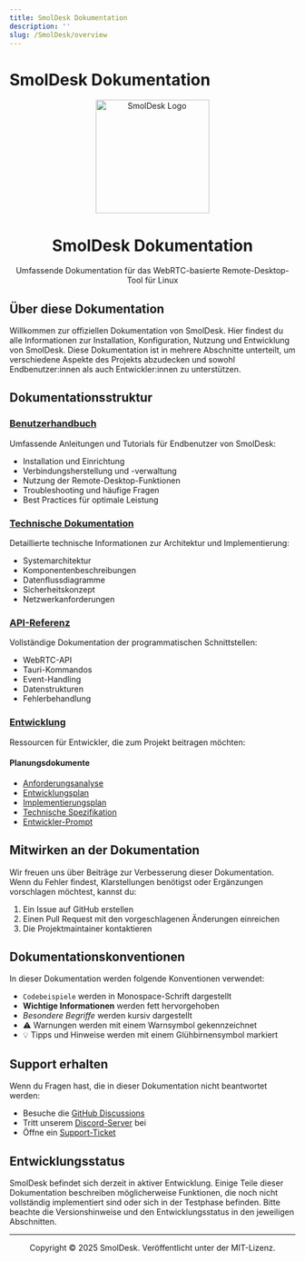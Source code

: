 ```yaml
---
title: SmolDesk Dokumentation
description: ''
slug: /SmolDesk/overview
---
```

# SmolDesk Dokumentation

<div align="center">
  <img src="./static/img/logo.png" alt="SmolDesk Logo" width="200" />
  <h1>SmolDesk Dokumentation</h1>
  <p>Umfassende Dokumentation für das WebRTC-basierte Remote-Desktop-Tool für Linux</p>
</div>

## Über diese Dokumentation

Willkommen zur offiziellen Dokumentation von SmolDesk. Hier findest du alle Informationen zur Installation, Konfiguration, Nutzung und Entwicklung von SmolDesk. Diese Dokumentation ist in mehrere Abschnitte unterteilt, um verschiedene Aspekte des Projekts abzudecken und sowohl Endbenutzer:innen als auch Entwickler:innen zu unterstützen.

## Dokumentationsstruktur

### [Benutzerhandbuch](./user/README.md)
Umfassende Anleitungen und Tutorials für Endbenutzer von SmolDesk:
- Installation und Einrichtung
- Verbindungsherstellung und -verwaltung
- Nutzung der Remote-Desktop-Funktionen
- Troubleshooting und häufige Fragen
- Best Practices für optimale Leistung

### [Technische Dokumentation](/docs/architecture)
Detaillierte technische Informationen zur Architektur und Implementierung:
- Systemarchitektur
- Komponentenbeschreibungen
- Datenflussdiagramme
- Sicherheitskonzept
- Netzwerkanforderungen

### [API-Referenz](/api)
Vollständige Dokumentation der programmatischen Schnittstellen:
- WebRTC-API
- Tauri-Kommandos
- Event-Handling
- Datenstrukturen
- Fehlerbehandlung

### [Entwicklung](/development/dev-tools)
Ressourcen für Entwickler, die zum Projekt beitragen möchten:

#### Planungsdokumente
- [Anforderungsanalyse](./development/Anforderungsanalyse.md)
- [Entwicklungsplan](./development/Entwicklungsplan.md)
- [Implementierungsplan](./development/Implementation-Plan.md)
- [Technische Spezifikation](./development/Technische-Spezifikation.md)
- [Entwickler-Prompt](./development/Entwickle-Prompt.md)

## Mitwirken an der Dokumentation

Wir freuen uns über Beiträge zur Verbesserung dieser Dokumentation. Wenn du Fehler findest, Klarstellungen benötigst oder Ergänzungen vorschlagen möchtest, kannst du:

1. Ein Issue auf GitHub erstellen
2. Einen Pull Request mit den vorgeschlagenen Änderungen einreichen
3. Die Projektmaintainer kontaktieren

## Dokumentationskonventionen

In dieser Dokumentation werden folgende Konventionen verwendet:

- `Codebeispiele` werden in Monospace-Schrift dargestellt
- **Wichtige Informationen** werden fett hervorgehoben
- *Besondere Begriffe* werden kursiv dargestellt
- ⚠️ Warnungen werden mit einem Warnsymbol gekennzeichnet
- 💡 Tipps und Hinweise werden mit einem Glühbirnensymbol markiert

## Support erhalten

Wenn du Fragen hast, die in dieser Dokumentation nicht beantwortet werden:

- Besuche die [GitHub Discussions](https://github.com/EcoSphereNetwork/SmolDesk/discussions)
- Tritt unserem [Discord-Server](https://discord.gg/smoldesk) bei
- Öffne ein [Support-Ticket](https://github.com/EcoSphereNetwork/SmolDesk/issues/new?template=support_request.md)

## Entwicklungsstatus

SmolDesk befindet sich derzeit in aktiver Entwicklung. Einige Teile dieser Dokumentation beschreiben möglicherweise Funktionen, die noch nicht vollständig implementiert sind oder sich in der Testphase befinden. Bitte beachte die Versionshinweise und den Entwicklungsstatus in den jeweiligen Abschnitten.

---

<div align="center">
  <p>Copyright © 2025 SmolDesk. Veröffentlicht unter der MIT-Lizenz.</p>
</div>
